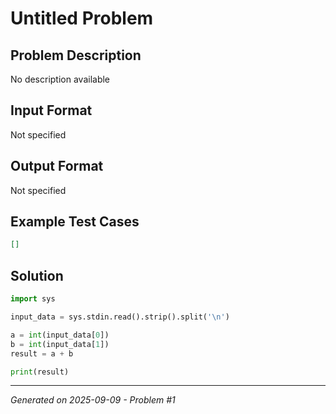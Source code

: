 # Untitled Problem

## Problem Description
No description available

## Input Format
Not specified

## Output Format
Not specified

## Example Test Cases
```json
[]
```

## Solution
```python
import sys

input_data = sys.stdin.read().strip().split('\n')

a = int(input_data[0])
b = int(input_data[1])
result = a + b

print(result)
```

---
*Generated on 2025-09-09 - Problem #1*
